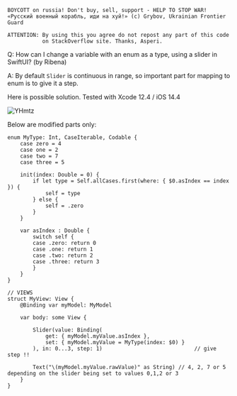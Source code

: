 ```
BOYCOTT on russia! Don't buy, sell, support - HELP TO STOP WAR!
«Русский военный корабль, иди на хуй!» (c) Grybov, Ukrainian Frontier Guard

ATTENTION: By using this you agree do not repost any part of this code
           on StackOverflow site. Thanks, Asperi.
```

Q: How can I change a variable with an enum as a type, using a slider in SwiftUI? (by Ribena)

A: By default `Slider` is continuous in range, so important part for mapping to enum is to give it a step. 

Here is possible solution. Tested with Xcode 12.4 / iOS 14.4

![YHmtz](https://user-images.githubusercontent.com/62171579/172112162-7dbe492a-c39b-4149-80d0-0280889df400.gif)

Below are modified parts only:

```
enum MyType: Int, CaseIterable, Codable {
	case zero = 4
	case one = 2
	case two = 7
	case three = 5

	init(index: Double = 0) {
		if let type = Self.allCases.first(where: { $0.asIndex == index }) {
			self = type
		} else {
			self = .zero
		}
	}

	var asIndex : Double {
		switch self {
		case .zero: return 0
		case .one: return 1
		case .two: return 2
		case .three: return 3
		}
	}
}

// VIEWS
struct MyView: View {
	@Binding var myModel: MyModel

	var body: some View {

		Slider(value: Binding(
			get: { myModel.myValue.asIndex },
			set: { myModel.myValue = MyType(index: $0) }
		), in: 0...3, step: 1)                             // give step !!

		Text("\(myModel.myValue.rawValue)" as String) // 4, 2, 7 or 5 depending on the slider being set to values 0,1,2 or 3
	}
}
```

